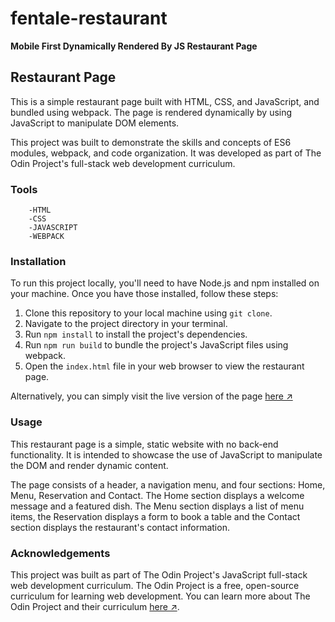 # fentale-restaurant

**Mobile First Dynamically Rendered By JS Restaurant Page**

## Restaurant Page

This is a simple restaurant page built with HTML, CSS, and JavaScript, and bundled using webpack. The page is rendered dynamically by using JavaScript to manipulate DOM elements.

This project was built to demonstrate the skills and concepts of ES6 modules, webpack, and code organization. It was developed as part of The Odin Project's full-stack web development curriculum.

### Tools

        -HTML
        -CSS
        -JAVASCRIPT
        -WEBPACK

### Installation

To run this project locally, you'll need to have Node.js and npm installed on your machine. Once you have those installed, follow these steps:

1. Clone this repository to your local machine using `git clone`.
2. Navigate to the project directory in your terminal.
3. Run `npm install` to install the project's dependencies.
4. Run `npm run build` to bundle the project's JavaScript files using webpack.
5. Open the `index.html` file in your web browser to view the restaurant page.

Alternatively, you can simply visit the live version of the page [here ↗](https://uwancha.github.io/fentale-restaurant/)

### Usage

This restaurant page is a simple, static website with no back-end functionality. It is intended to showcase the use of JavaScript to manipulate the DOM and render dynamic content.

The page consists of a header, a navigation menu, and four sections: Home, Menu, Reservation and Contact. The Home section displays a welcome message and a featured dish. The Menu section displays a list of menu items, the Reservation displays a form to book a table and the Contact section displays the restaurant's contact information.

### Acknowledgements

This project was built as part of The Odin Project's JavaScript full-stack web development curriculum. The Odin Project is a free, open-source curriculum for learning web development. You can learn more about The Odin Project and their curriculum [here ↗](https://www.theodinproject.com/).
